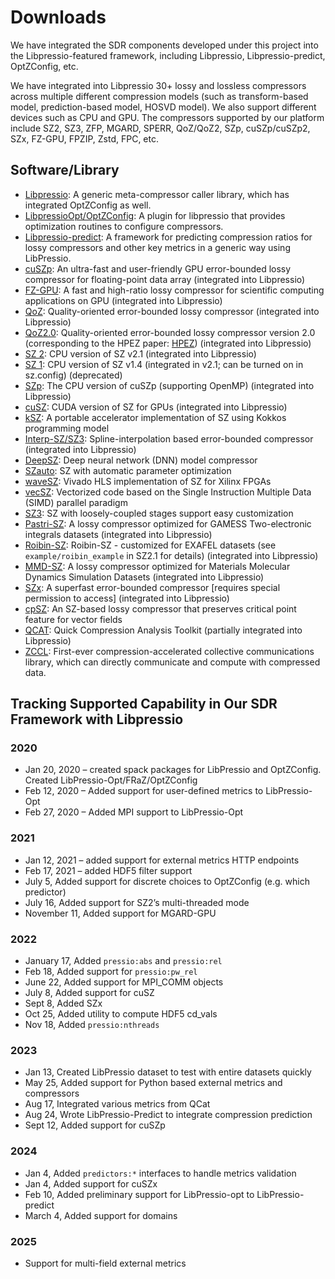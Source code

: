 # Downloads

We have integrated the SDR components developed under this project into the Libpressio-featured framework, including Libpressio, Libpressio-predict, OptZConfig, etc.

We have integrated into Libpressio 30+ lossy and lossless compressors across multiple different compression models (such as transform-based model, prediction-based model, HOSVD model). We also support different devices such as CPU and GPU. The compressors supported by our platform include SZ2, SZ3, ZFP, MGARD, SPERR, QoZ/QoZ2, SZp, cuSZp/cuSZp2, SZx, FZ-GPU, FPZIP, Zstd, FPC, etc.

## Software/Library

- [Libpressio](https://github.com/robertu94/libpressio): A generic meta-compressor caller library, which has integrated OptZConfig as well.
- [LibpressioOpt/OptZConfig](https://github.com/robertu94/libpressio_opt): A plugin for libpressio that provides optimization routines to configure compressors.
- [Libpressio-predict](https://github.com/robertu94/libpressio-predict): A framework for predicting compression ratios for lossy compressors and other key metrics in a generic way using LibPressio.
- [cuSZp](https://github.com/szcompressor/cuSZp): An ultra-fast and user-friendly GPU error-bounded lossy compressor for floating-point data array (integrated into Libpressio)
- [FZ-GPU](https://github.com/szcompressor/FZ-GPU): A fast and high-ratio lossy compressor for scientific computing applications on GPU (integrated into Libpressio)
- [QoZ](https://github.com/szcompressor/QoZ/tree/main): Quality-oriented error-bounded lossy compressor  (integrated into Libpressio)
- [QoZ2.0](https://github.com/szcompressor/QoZ): Quality-oriented error-bounded lossy compressor version 2.0 (corresponding to the HPEZ paper: [HPEZ](https://dl.acm.org/doi/10.1145/3639259))  (integrated into Libpressio)
- [SZ 2](https://github.com/szcompressor/SZ): CPU version of SZ v2.1  (integrated into Libpressio)
- [SZ 1](https://github.com/szcompressor/SZ): CPU version of SZ v1.4 (integrated in v2.1; can be turned on in sz.config) (deprecated)
- [SZp](https://github.com/szcompressor/szp): The CPU version of cuSZp (supporting OpenMP)  (integrated into Libpressio)
- [cuSZ](https://github.com/szcompressor/cuSZ): CUDA version of SZ for GPUs  (integrated into Libpressio)
- [kSZ](https://github.com/szcompressor/kokkosSZ): A portable accelerator implementation of SZ using Kokkos programming model  
- [Interp-SZ/SZ3](https://github.com/szcompressor/SZ3): Spline-interpolation based error-bounded compressor  (integrated into Libpressio)
- [DeepSZ](https://github.com/szcompressor/DeepSZ): Deep neural network (DNN) model compressor  
- [SZauto](https://github.com/szcompressor/SZauto): SZ with automatic parameter optimization  
- [waveSZ](https://github.com/szcompressor/SZ_HLS): Vivado HLS implementation of SZ for Xilinx FPGAs  
- [vecSZ](https://github.com/szcompressor/vecSZ): Vectorized code based on the Single Instruction Multiple Data (SIMD) parallel paradigm  
- [SZ3](https://github.com/szcompressor/SZ3): SZ with loosely-coupled stages support easy customization  
- [Pastri-SZ](https://github.com/szcompressor/SZ): A lossy compressor optimized for GAMESS Two-electronic integrals datasets  (integrated into Libpressio)
- [Roibin-SZ](https://github.com/szcompressor/SZ): Roibin-SZ - customized for EXAFEL datasets (see `example/roibin_example` in SZ2.1 for details)  (integrated into Libpressio)
- [MMD-SZ](https://github.com/szcompressor/MMD-SZ): A lossy compressor optimized for Materials Molecular Dynamics Simulation Datasets  (integrated into Libpressio)
- [SZx](https://github.com/szcompressor/SZx): A superfast error-bounded compressor [requires special permission to access]  (integrated into Libpressio)
- [cpSZ](https://github.com/szcompressor/cpSZ): An SZ-based lossy compressor that preserves critical point feature for vector fields  
- [QCAT](https://github.com/szcompressor/qcat): Quick Compression Analysis Toolkit (partially integrated into Libpressio)
- [ZCCL](https://zccl.org): First-ever compression-accelerated collective communications library, which can directly communicate and compute with compressed data.

## Tracking Supported Capability in Our SDR Framework with Libpressio

### 2020
- Jan 20, 2020 – created spack packages for LibPressio and OptZConfig. Created LibPressio-Opt/FRaZ/OptZConfig
- Feb 12, 2020 – Added support for user-defined metrics to LibPressio-Opt
- Feb 27, 2020 – Added MPI support to LibPressio-Opt

### 2021
- Jan 12, 2021 – added support for external metrics HTTP endpoints
- Feb 17, 2021 – added HDF5 filter support
- July 5, Added support for discrete choices to OptZConfig (e.g. which predictor)
- July 16, Added support for SZ2’s multi-threaded mode
- November 11, Added support for MGARD-GPU

### 2022
- January 17, Added `pressio:abs` and `pressio:rel`
- Feb 18, Added support for `pressio:pw_rel`
- June 22, Added support for MPI_COMM objects
- July 8, Added support for cuSZ
- Sept 8, Added SZx
- Oct 25, Added utility to compute HDF5 cd_vals
- Nov 18, Added `pressio:nthreads`

### 2023
- Jan 13, Created LibPressio dataset to test with entire datasets quickly
- May 25, Added support for Python based external metrics and compressors
- Aug 17, Integrated various metrics from QCat
- Aug 24, Wrote LibPressio-Predict to integrate compression prediction
- Sept 12, Added support for cuSZp

### 2024
- Jan 4, Added `predictors:*` interfaces to handle metrics validation
- Jan 4, Added support for cuSZx
- Feb 10, Added preliminary support for LibPressio-opt to LibPressio-predict
- March 4, Added support for domains

### 2025
- Support for multi-field external metrics

